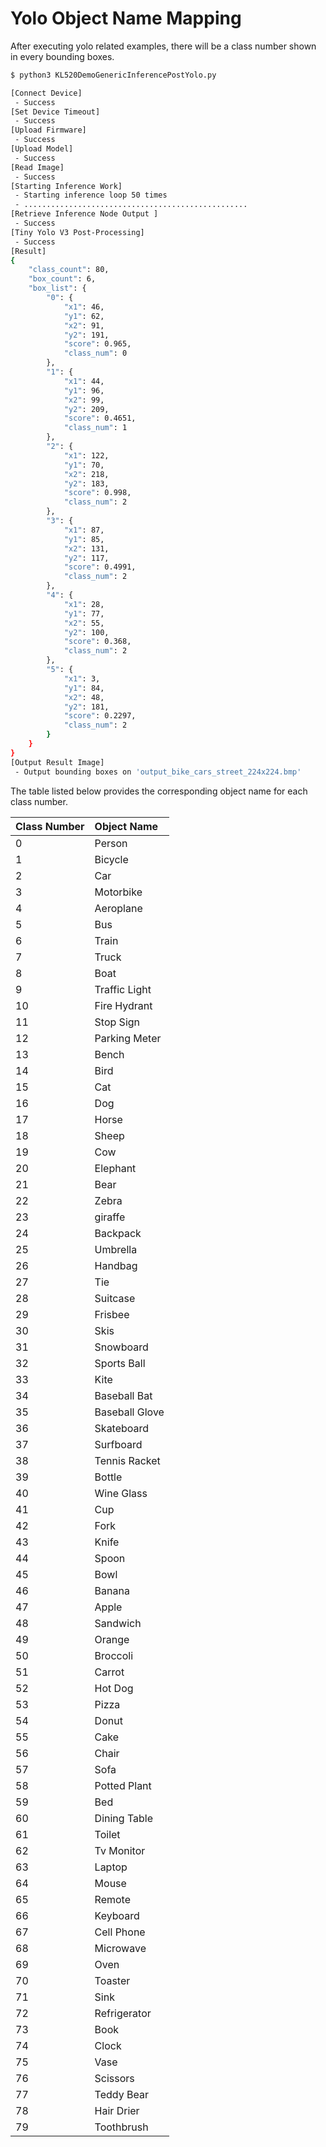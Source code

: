 # Yolo Object Name Mapping

After executing yolo related examples, there will be a class number shown in every bounding boxes.

```bash
$ python3 KL520DemoGenericInferencePostYolo.py

[Connect Device]
 - Success
[Set Device Timeout]
 - Success
[Upload Firmware]
 - Success
[Upload Model]
 - Success
[Read Image]
 - Success
[Starting Inference Work]
 - Starting inference loop 50 times
 - ..................................................
[Retrieve Inference Node Output ]
 - Success
[Tiny Yolo V3 Post-Processing]
 - Success
[Result]
{
    "class_count": 80,
    "box_count": 6,
    "box_list": {
        "0": {
            "x1": 46,
            "y1": 62,
            "x2": 91,
            "y2": 191,
            "score": 0.965,
            "class_num": 0
        },
        "1": {
            "x1": 44,
            "y1": 96,
            "x2": 99,
            "y2": 209,
            "score": 0.4651,
            "class_num": 1
        },
        "2": {
            "x1": 122,
            "y1": 70,
            "x2": 218,
            "y2": 183,
            "score": 0.998,
            "class_num": 2
        },
        "3": {
            "x1": 87,
            "y1": 85,
            "x2": 131,
            "y2": 117,
            "score": 0.4991,
            "class_num": 2
        },
        "4": {
            "x1": 28,
            "y1": 77,
            "x2": 55,
            "y2": 100,
            "score": 0.368,
            "class_num": 2
        },
        "5": {
            "x1": 3,
            "y1": 84,
            "x2": 48,
            "y2": 181,
            "score": 0.2297,
            "class_num": 2
        }
    }
}
[Output Result Image]
 - Output bounding boxes on 'output_bike_cars_street_224x224.bmp'
```

The table listed below provides the corresponding object name for each class number.

Class Number    | Object Name
--------------- | :----------------
0               | Person
1               | Bicycle
2               | Car
3               | Motorbike
4               | Aeroplane
5               | Bus
6               | Train
7               | Truck
8               | Boat
9               | Traffic Light
10              | Fire Hydrant
11              | Stop Sign
12              | Parking Meter
13              | Bench
14              | Bird
15              | Cat
16              | Dog
17              | Horse
18              | Sheep
19              | Cow
20              | Elephant
21              | Bear
22              | Zebra
23              | giraffe
24              | Backpack
25              | Umbrella
26              | Handbag
27              | Tie
28              | Suitcase
29              | Frisbee
30              | Skis
31              | Snowboard
32              | Sports Ball
33              | Kite
34              | Baseball Bat
35              | Baseball Glove
36              | Skateboard
37              | Surfboard
38              | Tennis Racket
39              | Bottle
40              | Wine Glass
41              | Cup
42              | Fork
43              | Knife
44              | Spoon
45              | Bowl
46              | Banana
47              | Apple
48              | Sandwich
49              | Orange
50              | Broccoli
51              | Carrot
52              | Hot Dog
53              | Pizza
54              | Donut
55              | Cake
56              | Chair
57              | Sofa
58              | Potted Plant
59              | Bed
60              | Dining Table
61              | Toilet
62              | Tv Monitor
63              | Laptop
64              | Mouse
65              | Remote
66              | Keyboard
67              | Cell Phone
68              | Microwave
69              | Oven
70              | Toaster
71              | Sink
72              | Refrigerator
73              | Book
74              | Clock
75              | Vase
76              | Scissors
77              | Teddy Bear
78              | Hair Drier
79              | Toothbrush

